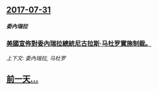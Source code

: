 ## [2017-07-31](/news/2017/07/31/index.md)

##### 委內瑞拉
### [美國宣佈對委內瑞拉總統尼古拉斯·马杜罗實施制裁。 ](/news/2017/07/31/美國宣佈對委內瑞拉總統尼古拉斯-马杜罗實施制裁.md)
_上下文: 委內瑞拉, 马杜罗_

## [前一天...](/news/2017/07/30/index.md)

